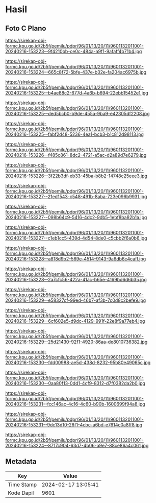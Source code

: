 # Hasil

## Foto C Plano

https://sirekap-obj-formc.kpu.go.id/2b5f/pemilu/pdpr/96/01/13/20/11/9601132011001-20240216-153223--9f4210bb-ce0c-484a-a9f1-9afaff4b71b4.jpg

https://sirekap-obj-formc.kpu.go.id/2b5f/pemilu/pdpr/96/01/13/20/11/9601132011001-20240216-153224--665c8f72-5bfe-437e-b32e-fa204ac6975b.jpg

https://sirekap-obj-formc.kpu.go.id/2b5f/pemilu/pdpr/96/01/13/20/11/9601132011001-20240216-153225--b4ae88c2-677d-4a6b-b694-22ebb15452e1.jpg

https://sirekap-obj-formc.kpu.go.id/2b5f/pemilu/pdpr/96/01/13/20/11/9601132011001-20240216-153225--ded5bcb0-b9de-455a-9ba9-e42305df2208.jpg

https://sirekap-obj-formc.kpu.go.id/2b5f/pemilu/pdpr/96/01/13/20/11/9601132011001-20240216-153225--fabf2d48-5236-4ea1-bcb3-b1c812d98113.jpg

https://sirekap-obj-formc.kpu.go.id/2b5f/pemilu/pdpr/96/01/13/20/11/9601132011001-20240216-153226--f485c861-8dc2-4721-a5ac-d2a89d7e6279.jpg

https://sirekap-obj-formc.kpu.go.id/2b5f/pemilu/pdpr/96/01/13/20/11/9601132011001-20240216-153226--3f22b3df-eb33-45ba-b8b2-14748c25eee3.jpg

https://sirekap-obj-formc.kpu.go.id/2b5f/pemilu/pdpr/96/01/13/20/11/9601132011001-20240216-153227--21ed1543-c548-491b-8aba-723e096b9931.jpg

https://sirekap-obj-formc.kpu.go.id/2b5f/pemilu/pdpr/96/01/13/20/11/9601132011001-20240216-153227--098b64c9-5416-4dc2-9db5-1ebf8ba82b1a.jpg

https://sirekap-obj-formc.kpu.go.id/2b5f/pemilu/pdpr/96/01/13/20/11/9601132011001-20240216-153227--c1eb1cc5-439d-4d54-8de0-c5cbb2f6a0b6.jpg

https://sirekap-obj-formc.kpu.go.id/2b5f/pemilu/pdpr/96/01/13/20/11/9601132011001-20240216-153228--a818d9b2-569e-4514-9143-9a6db6c4caff.jpg

https://sirekap-obj-formc.kpu.go.id/2b5f/pemilu/pdpr/96/01/13/20/11/9601132011001-20240216-153228--2a7cfc56-422a-41ac-b65e-4169bd6d6b35.jpg

https://sirekap-obj-formc.kpu.go.id/2b5f/pemilu/pdpr/96/01/13/20/11/9601132011001-20240216-153229--e58327cf-99ed-46b7-af3b-7c0d8c2befe9.jpg

https://sirekap-obj-formc.kpu.go.id/2b5f/pemilu/pdpr/96/01/13/20/11/9601132011001-20240216-153229--6cf602e5-d9dc-4129-991f-22e8f9a77eb4.jpg

https://sirekap-obj-formc.kpu.go.id/2b5f/pemilu/pdpr/96/01/13/20/11/9601132011001-20240216-153229--25d21430-92f1-4920-86aa-de8010736382.jpg

https://sirekap-obj-formc.kpu.go.id/2b5f/pemilu/pdpr/96/01/13/20/11/9601132011001-20240216-153230--fdd00988-ae5d-438d-8232-95b80e49065c.jpg

https://sirekap-obj-formc.kpu.go.id/2b5f/pemilu/pdpr/96/01/13/20/11/9601132011001-20240216-153230--0aa80f13-0dd1-4cf9-8312-d7f0382da2b0.jpg

https://sirekap-obj-formc.kpu.go.id/2b5f/pemilu/pdpr/96/01/13/20/11/9601132011001-20240216-153231--fcc146ac-4c16-4c60-b90b-1600699f94a8.jpg

https://sirekap-obj-formc.kpu.go.id/2b5f/pemilu/pdpr/96/01/13/20/11/9601132011001-20240216-153231--9dc13d10-26f1-4cbc-a6bd-e7614c0a8ff8.jpg

https://sirekap-obj-formc.kpu.go.id/2b5f/pemilu/pdpr/96/01/13/20/11/9601132011001-20240216-153224--8717c904-63d7-4b06-a9e7-88ce86a4c061.jpg


## Metadata

| Key        | Value               |
| ---------- | ------------------- |
| Time Stamp | 2024-02-17 13:05:41 |
| Kode Dapil | 9601                |



